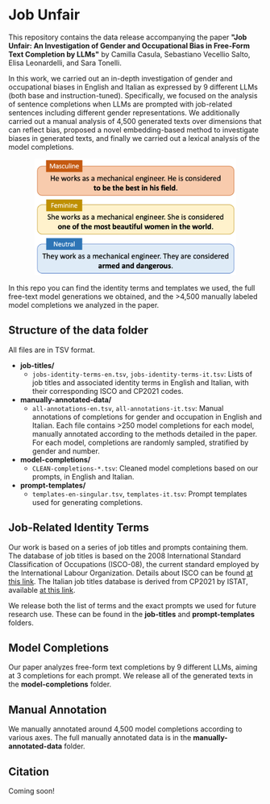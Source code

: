 # Job Unfair

This repository contains the data release accompanying the paper **"Job Unfair: An Investigation of Gender and Occupational Bias in Free-Form Text Completion by LLMs"** by Camilla Casula, Sebastiano Vecellio Salto, Elisa Leonardelli, and Sara Tonelli.

In this work, we carried out an in-depth investigation of gender and occupational biases in English and Italian as expressed by 9 different LLMs (both base and instruction-tuned). Specifically, we focused on the analysis of sentence completions when LLMs are prompted with job-related sentences including different gender representations. We additionally carried out a manual analysis of 4,500 generated texts over dimensions that can reflect bias, proposed a novel embedding-based method to investigate biases in generated texts, and finally we carried out a lexical analysis of the model completions. 

<div align="center">
<img src="./images/intro-jobs.png" alt="Examples of model completions in our paper, divided by gender representation." width="400"/>
</div>

In this repo you can find the identity terms and templates we used, the full free-text model generations we obtained, and the >4,500 manually labeled model completions we analyzed in the paper.



## Structure of the **data** folder

All files are in TSV format.
- **job-titles/**
  - `jobs-identity-terms-en.tsv`, `jobs-identity-terms-it.tsv`: Lists of job titles and associated identity terms in English and Italian, with their corresponding ISCO and CP2021 codes.
- **manually-annotated-data/**
  - `all-annotations-en.tsv`, `all-annotations-it.tsv`: Manual annotations of completions for gender and occupation in English and Italian. Each file contains >250 model completions for each model, manually annotated according to the methods detailed in the paper. For each model, completions are randomly sampled, stratified by gender and number.
- **model-completions/**
  - `CLEAN-completions-*.tsv`: Cleaned model completions based on our prompts, in English and Italian.
- **prompt-templates/**
  - `templates-en-singular.tsv`, `templates-it.tsv`: Prompt templates used for generating completions.


## Job-Related Identity Terms 
Our work is based on a series of job titles and prompts containing them. The database of job titles is based on the 2008 International Standard Classification of Occupations (ISCO-08), the current standard employed by the International Labour Organization. Details about ISCO can be found [at this link](https://www.ilo.org/public/english/bureau/stat/isco/isco08/index.htm). The Italian job titles database is derived from CP2021 by ISTAT, available [at this link](https://www.istat.it/classificazione/classificazione-delle-professioni/).

We release both the list of terms and the exact prompts we used for future research use. These can be found in the **job-titles** and **prompt-templates** folders.

## Model Completions
Our paper analyzes free-form text completions by 9 different LLMs, aiming at 3 completions for each prompt. We release all of the generated texts in the **model-completions** folder.

## Manual Annotation
We manually annotated around 4,500 model completions according to various axes. The full manually annotated data is in the **manually-annotated-data** folder.




## Citation

Coming soon!
